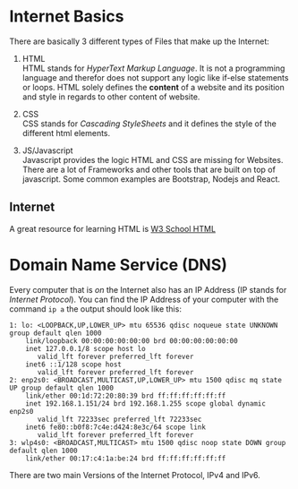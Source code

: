 # Internet Basics
There are basically 3 different types of Files that make up the Internet:  

1. HTML  
  HTML stands for _HyperText Markup Language_. It is not a programming language
  and therefor does not support any logic like if-else statements or loops. HTML solely
  defines the __content__ of a website and its position and style in regards to other 
  content of website.  
  
2. CSS  
  CSS stands for _Cascading StyleSheets_ and it defines the style of the different 
  html elements.
  
3. JS/Javascript   
  Javascript provides the logic HTML and CSS are missing for Websites. There are
  a lot of Frameworks and other tools that are built on top of javascript. Some common
  examples are Bootstrap, Nodejs and React.

## Internet 
A great resource for learning HTML is [W3 School HTML](https://www.w3schools.com/html/default.asp)

# Domain Name Service (DNS)

Every computer that is _on_ the Internet also has an IP Address (IP stands for _Internet Protocol_).
You can find the IP Address of your computer with the command `ip a` the output should look like this:
```
1: lo: <LOOPBACK,UP,LOWER_UP> mtu 65536 qdisc noqueue state UNKNOWN group default qlen 1000
    link/loopback 00:00:00:00:00:00 brd 00:00:00:00:00:00
    inet 127.0.0.1/8 scope host lo
       valid_lft forever preferred_lft forever
    inet6 ::1/128 scope host 
       valid_lft forever preferred_lft forever
2: enp2s0: <BROADCAST,MULTICAST,UP,LOWER_UP> mtu 1500 qdisc mq state UP group default qlen 1000
    link/ether 00:1d:72:20:80:39 brd ff:ff:ff:ff:ff:ff
    inet 192.168.1.151/24 brd 192.168.1.255 scope global dynamic enp2s0
       valid_lft 72233sec preferred_lft 72233sec
    inet6 fe80::b0f8:7c4e:d424:8e3c/64 scope link 
       valid_lft forever preferred_lft forever
3: wlp4s0: <BROADCAST,MULTICAST> mtu 1500 qdisc noop state DOWN group default qlen 1000
    link/ether 00:17:c4:1a:be:24 brd ff:ff:ff:ff:ff:ff
```
There are two main Versions of the Internet Protocol, IPv4 and IPv6. 

